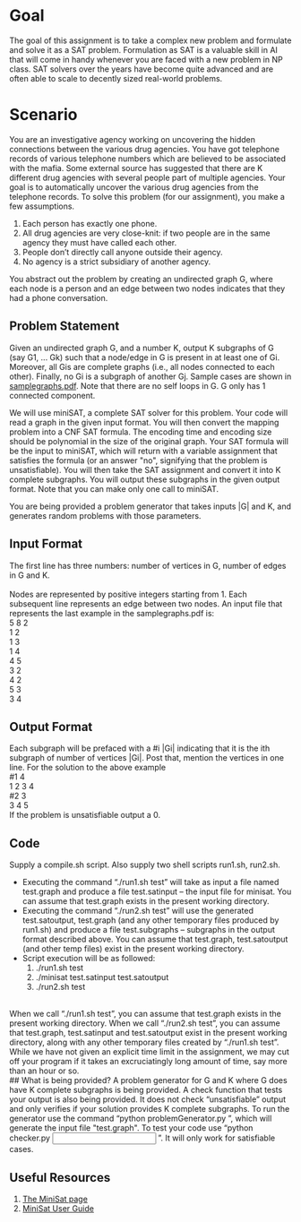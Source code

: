 # Goal
The goal of this assignment is to take a complex new problem and formulate and solve it as a SAT problem. Formulation as SAT is a valuable skill in AI that will come in handy whenever you are faced with a new problem in NP class. SAT solvers over the years have become quite advanced and are often able to scale to decently sized real-world problems.
# Scenario
You are an investigative agency working on uncovering the hidden connections between the various drug agencies. You have got telephone records of various telephone numbers which are believed to be associated with the mafia. Some external source has suggested that there are K different drug agencies with several people part of multiple agencies. Your goal is to automatically uncover the various drug agencies from the telephone records. To solve this problem (for our assignment), you make a few assumptions.<br>
1. Each person has exactly one phone.
1. All drug agencies are very close-knit: if two people are in the same agency they must have called
each other.
1. People don’t directly call anyone outside their agency.
1. No agency is a strict subsidiary of another agency.<br>

You abstract out the problem by creating an undirected graph G, where each node is a person and an edge between two nodes indicates that they had a phone conversation.
## Problem Statement
Given an undirected graph G, and a number K, output K subgraphs of G (say G1, ... Gk) such that a node/edge in G is present in at least one of Gi. Moreover, all Gis are complete graphs (i.e., all nodes connected to each other). Finally, no Gi is a subgraph of another Gj. Sample cases are shown in [samplegraphs.pdf](http://www.cse.iitd.ac.in/~mausam/courses/col333/autumn2018/A3/samplegraphs.pdf). Note that there are no self loops in G. G only has 1 connected component.<br>

We will use miniSAT, a complete SAT solver for this problem. Your code will read a graph in the given input format. You will then convert the mapping problem into a CNF SAT formula. The encoding time and encoding size should be polynomial in the size of the original graph. Your SAT formula will be the input to miniSAT, which will return with a variable assignment that satisfies the formula (or an answer "no", signifying that the problem is unsatisfiable). You will then take the SAT assignment and convert it into K complete subgraphs. You will output these subgraphs in the given output format. Note that you can make only one call to miniSAT.<br>

You are being provided a problem generator that takes inputs |G| and K, and generates random problems with those parameters.
## Input Format
The first line has three numbers: number of vertices in G, number of edges in G and K.<br><br>
Nodes are represented by positive integers starting from 1. Each subsequent line represents an edge between two nodes. An input file that represents the last example in the samplegraphs.pdf is:<br>
5 8 2<br>
1 2<br>
1 3<br>
1 4<br>
4 5<br>
3 2<br>
4 2<br>
5 3<br>
3 4<br>
## Output Format
Each subgraph will be prefaced with a #i |Gi| indicating that it is the ith subgraph of number of vertices |Gi|. Post that, mention the vertices in one line. For the solution to the above example<br>
#1 4<br>
1 2 3 4<br>
#2 3<br>
3 4 5<br>
If the problem is unsatisfiable output a 0.<br>
## Code
Supply a compile.sh script. Also supply two shell scripts run1.sh, run2.sh.
* Executing the command “./run1.sh test” will take as input a file named test.graph and produce a file test.satinput – the input file for minisat. You can assume that test.graph exists in the present working directory.
* Executing the command “./run2.sh test” will use the generated test.satoutput, test.graph (and any other temporary files produced by run1.sh) and produce a file test.subgraphs – subgraphs in the output format described above. You can assume that test.graph, test.satoutput (and other temp files) exist in the present working directory.
* Script execution will be as followed:
  1. ./run1.sh test
  1. ./minisat test.satinput test.satoutput 
  1. ./run2.sh test
<br>
When we call “./run1.sh test”, you can assume that test.graph exists in the present working directory. When we call “./run2.sh test”, you can assume that test.graph, test.satinput and test.satoutput exist in the present working directory, along with any other temporary files created by “./run1.sh test”.<br>
While we have not given an explicit time limit in the assignment, we may cut off your program if it takes an excruciatingly long amount of time, say more than an hour or so.<br>
## What is being provided?
A problem generator for G and K where G does have K complete subgraphs is being provided. A check function that tests your output is also being provided. It does not check “unsatisfiable” output and only verifies if your solution provides K complete subgraphs. To run the generator use the command “python problemGenerator.py <number of vertices> <K>”, which will generate the input file "test.graph". To test your code use “python checker.py <input graph file> <output subgraphs file>”. It will only work for satisfiable cases.<br>
  
## Useful Resources
1. [The MiniSat page](http://minisat.se/MiniSat.html)
1. [MiniSat User Guide](https://dwheeler.com/essays/minisat-user-guide.html)
